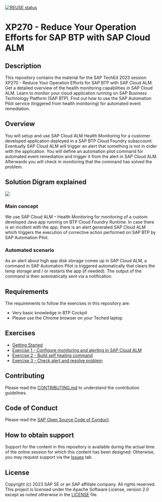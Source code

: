 [![REUSE status](https://api.reuse.software/badge/github.com/SAP-samples/teched2023-XP270)](https://api.reuse.software/info/github.com/SAP-samples/teched2023-XP270)

# XP270 - Reduce Your Operation Efforts for SAP BTP with SAP Cloud ALM

## Description

This repository contains the material for the SAP TechEd 2023 session XP270 - Reduce Your Operation Efforts for SAP BTP with SAP Cloud ALM.
Get a detailed overview of the health monitoring capabilities in SAP Cloud ALM. Learn to monitor your cloud application running on SAP Business Technology Platform (SAP BTP). Find out how to use the SAP Automation Pilot service (triggered from health monitoring) for automated event remediation.  
## Overview

You will setup and use SAP Cloud ALM Health Monitoring for a customer developed application deployed  in a SAP BTP Cloud Foundry subaccount. Eventually SAP Cloud ALM will trigger an alert that something is not in order with the application. You will define an automation pilot command for automated event remediation and trigger it from the alert in SAP Cloud ALM. Afterwards you will check in monitoring that the command has solved the problem.

## Solution Digram explained
![](./images/solution-diagram.png)

### Main concept
We use SAP Cloud ALM – Health Monitoring for monitoring of a custom developed Java app running on BTP Cloud Foundry Runtime. In case there is an incident with the app, there is an alert generated SAP Cloud ALM which triggers the execution of corrective action performed on SAP BTP by SAP Automation Pilot.​

### Automated scenario​
As an alert about high app disk storage comes up in SAP Cloud ALM, a command in SAP Automation Pilot is triggered automatically that clears the temp storage and / or restarts the app (if needed). The output of the command is then automatically sent via a notification.​


## Requirements

The requirements to follow the exercises in this repository are: 
* Very basic knowledge in BTP Cockpit
* Please use the Chrome browser on your Teched laptop

## Exercises

- [Getting Started](exercises/ex0/)
- [Exercise 1 - Configure monitoring and alerting in SAP Cloud ALM](exercises/ex1/)
- [Exercise 2 - Build self healing command](exercises/ex2/)
- [Exercise 3 - Check alert and resolve problem](exercises/ex3/)
  
## Contributing
Please read the [CONTRIBUTING.md](./CONTRIBUTING.md) to understand the contribution guidelines.

## Code of Conduct
Please read the [SAP Open Source Code of Conduct](https://github.com/SAP-samples/.github/blob/main/CODE_OF_CONDUCT.md).

## How to obtain support

Support for the content in this repository is available during the actual time of the online session for which this content has been designed. Otherwise, you may request support via the [Issues](../../issues) tab.

## License
Copyright (c) 2023 SAP SE or an SAP affiliate company. All rights reserved. This project is licensed under the Apache Software License, version 2.0 except as noted otherwise in the [LICENSE](LICENSES/Apache-2.0.txt) file.
